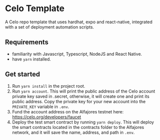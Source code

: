 # Celo Template

A Celo repo template that uses hardhat, expo and react-native, integrated with a set of deployment automation scripts.

## Requirements

- familiarity with Javascript, Typescript, NodeJS and React Native.
- have `yarn` installed.

## Get started

1. Run `yarn install` in the project root.
2. Run `yarn account`. This will print the public address of the Celo account private key saved in .secret, otherwise, it will create one and print its public address. Copy the private key for your new account into the `PRIVATE_KEY` variable in `.env`.
3. Fund the account address on the Alfajores testnet here: https://celo.org/developers/faucet
4. Deploy the test smart contract by running `yarn deploy`. This will deploy the smart contracts located in the contracts folder to the Alfajores network, and it will save the name, address, and path in `.env`.